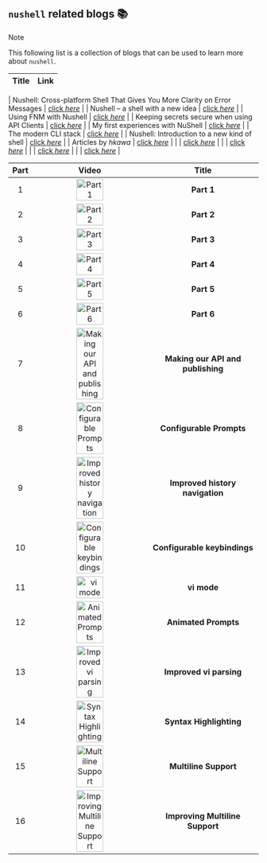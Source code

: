 ## `nushell` related blogs :books:

> [!NOTE]
> This following list is a collection of blogs that can be used to learn more about `nushell`.


| Title | Link |
| :----: | :---: |

| Nushell: Cross-platform Shell That Gives You More Clarity on Error Messages | [click _here_](https://itsfoss.com/nushell/) |
| Nushell – a shell with a new idea | [click _here_](https://www.linux.pl/2022/05/17/nushell-powloka-z-nowym-pomyslem/) |
| Using FNM with Nushell | [click _here_](https://dev.to/vaibhavdn/using-fnm-with-nushell-3kh1) |
| Keeping secrets secure when using API Clients | [click _here_](https://www.techwatching.dev/posts/http-clients-secrets) |
| My first experiences with NuShell | [click _here_](https://jacekw.dev/blog/2022/first-experiences-with-nushell/) |
| The modern CLI stack | [click _here_](https://danielgafni.medium.com/the-modern-linux-cli-stack-46253688b53d) |
| Nushell: Introduction to a new kind of shell | [click _here_](https://dataswamp.org/~solene/2022-10-31-nushell.html) |
| Articles by _hkawa_ | [click _here_](https://zenn.dev/hkawa) |
|  | [click _here_](https://www.reillywood.com/blog/why-nu/) |
|  | [click _here_](https://determinate.systems/posts/nuenv) |
|  | [click _here_](https://jpospisil.com/2023/05/25/writing-shell-scripts-in-nushell) |
|  | [click _here_](https://www.seachess.net/notes/from-jq-to-nushell/) |

| Part | Video | Title |
| :----: | :----: | :---: |
| 1 | <a href="https://www.youtube.com/watch?v=xXVyHsRR168"><img alt="Part 1" src="https://img.youtube.com/vi/xXVyHsRR168/0.jpg" width="50%"></a> | **Part 1** |
| 2 | <a href="https://www.youtube.com/watch?v=rwxTQEk33OE"><img alt="Part 2" src="https://img.youtube.com/vi/rwxTQEk33OE/0.jpg" width="50%"></a> | **Part 2** |
| 3 | <a href="https://www.youtube.com/watch?v=lO5aUQhZzSs"><img alt="Part 3" src="https://img.youtube.com/vi/lO5aUQhZzSs/0.jpg" width="50%"></a> | **Part 3** |
| 4 | <a href="https://www.youtube.com/watch?v=sdswoYV3kKA"><img alt="Part 4" src="https://img.youtube.com/vi/sdswoYV3kKA/0.jpg" width="50%"></a> | **Part 4** |
| 5 | <a href="https://www.youtube.com/watch?v=krWcQ3LSnIw"><img alt="Part 5" src="https://img.youtube.com/vi/krWcQ3LSnIw/0.jpg" width="50%"></a> | **Part 5** |
| 6 | <a href="https://www.youtube.com/watch?v=1bmwSczA6F8"><img alt="Part 6" src="https://img.youtube.com/vi/1bmwSczA6F8/0.jpg" width="50%"></a> | **Part 6** |
| 7 | <a href="https://www.youtube.com/watch?v=Tu8putsVlZs"><img alt="Making our API and publishing" src="https://img.youtube.com/vi/Tu8putsVlZs/0.jpg" width="50%"></a> | **Making our API and publishing** |
| 8 | <a href="https://www.youtube.com/watch?v=_YO393I39NY"><img alt="Configurable Prompts" src="https://img.youtube.com/vi/_YO393I39NY/0.jpg" width="50%"></a> | **Configurable Prompts** |
| 9 | <a href="https://www.youtube.com/watch?v=SSQ54oJ6224"><img alt="Improved history navigation" src="https://img.youtube.com/vi/SSQ54oJ6224/0.jpg" width="50%"></a> | **Improved history navigation** |
| 10 | <a href="https://www.youtube.com/watch?v=5rRy6BqQtnU"><img alt="Configurable keybindings" src="https://img.youtube.com/vi/5rRy6BqQtnU/0.jpg" width="50%"></a> | **Configurable keybindings** |
| 11 | <a href="https://www.youtube.com/watch?v=0UywCfalY8U"><img alt="vi mode" src="https://img.youtube.com/vi/0UywCfalY8U/0.jpg" width="50%"></a> | **vi mode** |
| 12 | <a href="https://www.youtube.com/watch?v=5V_S9IE26Rk"><img alt="Animated Prompts" src="https://img.youtube.com/vi/5V_S9IE26Rk/0.jpg" width="50%"></a> | **Animated Prompts** |
| 13 | <a href="https://www.youtube.com/watch?v=MKqRFxfdtv4"><img alt="Improved vi parsing" src="https://img.youtube.com/vi/MKqRFxfdtv4/0.jpg" width="50%"></a> | **Improved vi parsing** |
| 14 | <a href="https://www.youtube.com/watch?v=4vw5iJMLQx0"><img alt="Syntax Highlighting" src="https://img.youtube.com/vi/4vw5iJMLQx0/0.jpg" width="50%"></a> | **Syntax Highlighting** |
| 15 | <a href="https://www.youtube.com/watch?v=Gtxh4nzeLRs"><img alt="Multiline Support" src="https://img.youtube.com/vi/Gtxh4nzeLRs/0.jpg" width="50%"></a> | **Multiline Support** |
| 16 | <a href="https://www.youtube.com/watch?v=S26iiFC9_bo"><img alt="Improving Multiline Support" src="https://img.youtube.com/vi/S26iiFC9_bo/0.jpg" width="50%"></a> | **Improving Multiline Support** |
